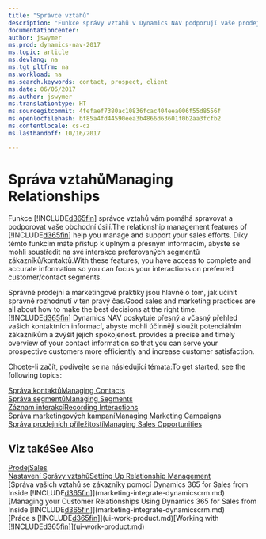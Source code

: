 ```yaml
---
title: "Správce vztahů"
description: "Funkce správy vztahů v Dynamics NAV podporují vaše prodejní úsilí a umožňují vám přístup k informacím o kontaktech a rozhled, abyste mohli efektivně sloužit zákazníkům."
documentationcenter: 
author: jswymer
ms.prod: dynamics-nav-2017
ms.topic: article
ms.devlang: na
ms.tgt_pltfrm: na
ms.workload: na
ms.search.keywords: contact, prospect, client
ms.date: 06/06/2017
ms.author: jswymer
ms.translationtype: HT
ms.sourcegitcommit: 4fefaef7380ac10836fcac404eea006f55d8556f
ms.openlocfilehash: bf85a4fd44590eea3b4866d63601f0b2aa3fcfb2
ms.contentlocale: cs-cz
ms.lasthandoff: 10/16/2017

---
```

# <a name="managing-relationships"></a><span data-ttu-id="fd5aa-103">Správa vztahů</span><span class="sxs-lookup"><span data-stu-id="fd5aa-103">Managing Relationships</span></span>
<span data-ttu-id="fd5aa-104">Funkce [!INCLUDE[d365fin](includes/d365fin_md.md)] správce vztahů vám pomáhá spravovat a podporovat vaše obchodní úsilí.</span><span class="sxs-lookup"><span data-stu-id="fd5aa-104">The relationship management features of [!INCLUDE[d365fin](includes/d365fin_md.md)] help you manage and support your sales efforts.</span></span> <span data-ttu-id="fd5aa-105">Díky těmto funkcím máte přístup k úplným a přesným informacím, abyste se mohli soustředit na své interakce preferovaných segmentů zákazníků/kontaktů.</span><span class="sxs-lookup"><span data-stu-id="fd5aa-105">With these features, you have access to complete and accurate information so you can focus your interactions on preferred customer/contact segments.</span></span>

<span data-ttu-id="fd5aa-106">Správné prodejní a marketingové praktiky jsou hlavně o tom, jak učinit správné rozhodnutí v ten pravý čas.</span><span class="sxs-lookup"><span data-stu-id="fd5aa-106">Good sales and marketing practices are all about how to make the best decisions at the right time.</span></span> [!INCLUDE[d365fin](includes/d365fin_md.md)]<span data-ttu-id="fd5aa-107"> Dynamics NAV poskytuje přesný a včasný přehled vašich kontaktních informací, abyste mohli účinněji sloužit potenciálním zákazníkům a zvýšit jejich spokojenost.</span><span class="sxs-lookup"><span data-stu-id="fd5aa-107"> provides a precise and timely overview of your contact information so that you can serve your prospective customers more efficiently and increase customer satisfaction.</span></span>

<span data-ttu-id="fd5aa-108">Chcete-li začít, podívejte se na následující témata:</span><span class="sxs-lookup"><span data-stu-id="fd5aa-108">To get started, see the following topics:</span></span>

[<span data-ttu-id="fd5aa-109">Správa kontaktů</span><span class="sxs-lookup"><span data-stu-id="fd5aa-109">Managing Contacts</span></span>](marketing-contacts.md)  
[<span data-ttu-id="fd5aa-110">Správa segmentů</span><span class="sxs-lookup"><span data-stu-id="fd5aa-110">Managing Segments</span></span>](marketing-segments.md)  
[<span data-ttu-id="fd5aa-111">Záznam interakcí</span><span class="sxs-lookup"><span data-stu-id="fd5aa-111">Recording Interactions</span></span>](marketing-interactions.md)  
[<span data-ttu-id="fd5aa-112">Správa marketingových kampaní</span><span class="sxs-lookup"><span data-stu-id="fd5aa-112">Managing Marketing Campaigns</span></span>](marketing-campaigns.md)  
[<span data-ttu-id="fd5aa-113">Správa prodejních příležitostí</span><span class="sxs-lookup"><span data-stu-id="fd5aa-113">Managing Sales Opportunities</span></span>](marketing-manage-sales-opportunities.md)

## <a name="see-also"></a><span data-ttu-id="fd5aa-114">Viz také</span><span class="sxs-lookup"><span data-stu-id="fd5aa-114">See Also</span></span>
[<span data-ttu-id="fd5aa-115">Prodej</span><span class="sxs-lookup"><span data-stu-id="fd5aa-115">Sales</span></span>](sales-manage-sales.md)  
[<span data-ttu-id="fd5aa-116">Nastavení Správy vztahů</span><span class="sxs-lookup"><span data-stu-id="fd5aa-116">Setting Up Relationship Management</span></span>](marketing-setup-marketing.md)  
<span data-ttu-id="fd5aa-117">[Správa vašich vztahů se zákazníky pomocí Dynamics 365 for Sales from Inside [!INCLUDE[d365fin](includes/d365fin_md.md)]](marketing-integrate-dynamicscrm.md)</span><span class="sxs-lookup"><span data-stu-id="fd5aa-117">[Managing your Customer Relationships Using Dynamics 365 for Sales from Inside [!INCLUDE[d365fin](includes/d365fin_md.md)]](marketing-integrate-dynamicscrm.md)</span></span>  
<span data-ttu-id="fd5aa-118">[Práce s [!INCLUDE[d365fin](includes/d365fin_md.md)]](ui-work-product.md)</span><span class="sxs-lookup"><span data-stu-id="fd5aa-118">[Working with [!INCLUDE[d365fin](includes/d365fin_md.md)]](ui-work-product.md)</span></span>  

